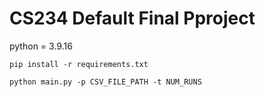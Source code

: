 # CS234 Default Final Pproject

python = 3.9.16

`pip install -r requirements.txt`

`python main.py -p CSV_FILE_PATH -t NUM_RUNS`
